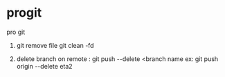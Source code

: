 # progit

pro git
1. git remove file
git clean -fd

2. delete branch on remote : git push <git host name> --delete <branch name
ex: git push origin --delete eta2



